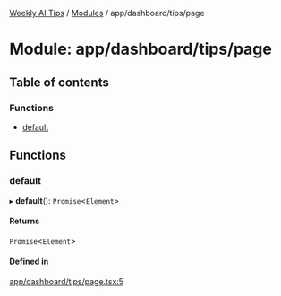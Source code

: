 [Weekly AI Tips](../README.md) / [Modules](../modules.md) / app/dashboard/tips/page

# Module: app/dashboard/tips/page

## Table of contents

### Functions

- [default](app_dashboard_tips_page.md#default)

## Functions

### default

▸ **default**(): `Promise`\<`Element`\>

#### Returns

`Promise`\<`Element`\>

#### Defined in

[app/dashboard/tips/page.tsx:5](https://github.com/alexsoyes/weekly-ai-tips/blob/82d80f9c03fb9b1eb480331758fae01e00b39731/app/dashboard/tips/page.tsx#L5)
